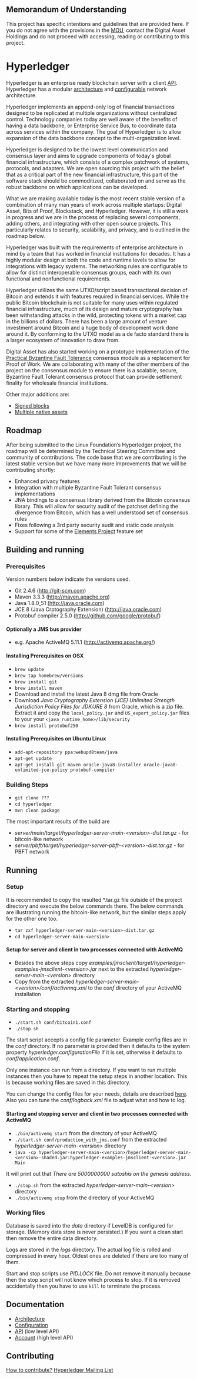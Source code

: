 ## Memorandum of Understanding
This project has specific intentions and guidelines that are provided here. If you do not agree with the provisions in the [MOU](MOU.md), contact the Digital Asset Holdings and do not proceed with accessing, reading or contributing to this project.

# Hyperledger
Hyperledger is an enterprise ready blockchain server with a client [API](docs/api.md). Hyperledger has a modular [architecture](docs/architecture.md) and [configurable](docs/configuration.md) network architecture.

Hyperledger implements an append-only log of financial transactions designed to be replicated at multiple organizations without centralized control. Technology companies today are well aware of the benefits of having a data backbone, or Enterprise Service Bus, to coordinate data across services within the company. The goal of Hyperledger is to allow expansion of the data backbone concept to the multi-organization level.

Hyperledger is designed to be the lowest level communication and consensus layer and aims to upgrade components of today's global financial infrastructure, which consists of a complex patchwork of systems, protocols, and adapters. We are open sourcing this project with the belief that as a critical part of the new financial infrastructure, this part of the software stack should be commoditized, collaborated on and serve as the robust backbone on which applications can be developed.

What we are making available today is the most recent stable version of a combination of many man years of work across multiple startups: Digital Asset, Bits of Proof, Blockstack, and Hyperledger. However, it is still a work in progress and we are in the process of replacing several components, adding others, and integrating with other open source projects. This particularly relates to security, scalability, and privacy, and is outlined in the roadmap below.

Hyperledger was built with the requirements of enterprise architecture in mind by a team that has worked in financial institutions for decades. It has a highly modular design at both the code and runtime levels to allow for integrations with legacy systems. The networking rules are configurable to allow for distinct interoperable consensus groups, each with its own functional and nonfunctional requirements.

Hyperledger utilizes the same UTXO/script based transactional decision of Bitcoin and extends it with features required in financial services. While the public Bitcoin blockchain is not suitable for many uses within regulated financial infrastructure, much of its design and mature cryptography has been withstanding attacks in the wild, protecting tokens with a market cap in the billions of dollars. There has been a large amount of venture investment around Bitcoin and a huge body of development work done around it. By conforming to the UTXO model as a de facto standard there is a larger ecosystem of innovation to draw from.

Digital Asset has also started working on a prototype implementation of the [Practical Byzantine Fault Tolerance](docs/pbft.md) consensus module as a replacement for Proof of Work. We are collaborating with many of the other members of the project on the consensus module to ensure there is a scalable, secure, Byzantine Fault Tolerant consensus protocol that can provide settlement finality for wholesale financial institutions.

Other major additions are:
  * [Signed blocks](docs/blocksignature.md)
  * [Multiple native assets](docs/nativeassets.md)

## Roadmap

After being submitted to the Linux Foundation’s Hyperledger project, the roadmap will be determined by the Technical Steering Committee and community of contributions. The code base that we are contributing is the latest stable version but we have many more improvements that we will be contributing shortly:

  * Enhanced privacy features
  * Integration with multiple Byzantine Fault Tolerant consensus implementations
  * JNA bindings to a consensus library derived from the Bitcoin consensus library. This will allow for security audit of the patchset defining the divergence from Bitcoin, which has a well understood set of consensus rules
  * Fixes following a 3rd party security audit and static code analysis
  * Support for some of the [Elements Project](docs/elements.md) feature set

## Building and running

### Prerequisites
Version numbers below indicate the versions used.

 * Git 2.4.6 (http://git-scm.com)
 * Maven 3.3.3 (http://maven.apache.org)
 * Java 1.8.0_51 (http://java.oracle.com)
 * JCE 8 (Java Crptography Extension) (http://java.oracle.com)
 * Protobuf compiler 2.5.0 (http://github.com/google/protobuf)

#### Optionally a JMS bus provider
 * e.g. Apache ActiveMQ 5.11.1 (http://activemq.apache.org/)

#### Installing Prerequisites on OSX
 * ```brew update```
 * ```brew tap homebrew/versions```
 * ```brew install git```
 * ```brew install maven```
 * Download and install the latest Java 8 dmg file from Oracle
 * Download _Java Cryptography Extension (JCE) Unlimited Strength Jurisdiction Policy Files for JDK/JRE 8_ from Oracle, which is a zip file. Extract it and copy the `local_policy.jar` and `US_export_policy.jar` files to your your `<java_runtime_home>/lib/security`
 * ```brew install protobuf250```
 
#### Installing Prerequisites on Ubuntu Linux
 * ```add-apt-repository ppa:webupd8team/java```
 * ```apt-get update```
 * ```apt-get install git maven oracle-java8-installer oracle-java8-unlimited-jce-policy protobuf-compiler```
 
### Building Steps

 * ```git clone ???```
 * ```cd hyperledger```
 * ```mvn clean package```

The most important results of the build are 
 * _server/main/target/hyperledger-server-main-\<version\>-dist.tar.gz_ - for bitcoin-like network 
 * _server/pbft/target/hyperledger-server-pbft-\<version\>-dist.tar.gz_ - for PBFT network

## Running

### Setup

It is recommended to copy the resulted *.tar.gz file outside of the project directory and execute the below commands there. The below commands are illustrating running the bitcoin-like network, but the similar steps apply for the other one too.

 * ```tar zxf hyperledger-server-main-<version>-dist.tar.gz```
 * ```cd hyperledger-server-main-<version>```

#### Setup for server and client in two processes connected with ActiveMQ

 * Besides the above steps copy _examples/jmsclient/target/hyperledger-examples-jmsclient-\<version\>.jar_ next to the extracted _hyperledger-server-main-\<version\>_ directory
 * Copy from the extracted _hyperledger-server-main-\<version\>/conf/activemq.xml_ to the _conf_ directory of your ActiveMQ installation

### Starting and stopping 
 
 * ```./start.sh conf/bitcoin1.conf```
 * ```./stop.sh```
 
The start script accepts a config file parameter. Example config files are in the _conf_ directory. If no parameter is provided then it defaults to the system property _hyperledger.configurationFile_ if it is set, otherwise it defaults to _conf/application.conf_.

Only one instance can run from a directory. If you want to run multiple instances then you have to repeat the setup steps in another location. This is because working files are saved in this directory.

You can change the config files for your needs, details are described [here](docs/configuration.md). Also you can tune the _conf/logback.xml_ file to adjust what and how to log. 

#### Starting and stopping server and client in two processes connected with ActiveMQ

 * ```./bin/activemq start``` from the directory of your ActiveMQ
 * ```./start.sh conf/production_with_jms.conf``` from the extracted _hyperledger-server-main-\<version\>_ directory
 * ```java -cp hyperledger-server-main-<version>/hyperledger-server-main-<version>-shaded.jar:hyperledger-examples-jmsclient-<version>.jar Main```

It will print out that _There are 5000000000 satoshis on the genesis address_.

 * ```./stop.sh``` from the extracted _hyperledger-server-main-\<version\>_ directory
 * ```./bin/activemq stop``` from the directory of your ActiveMQ

### Working files

Database is saved into the _data_ directory if LevelDB is configured for storage. (Memory data store is never persisted.) If you want a clean start then remove the entire data directory.

Logs are stored in the _logs_ directory. The actual log file is rolled and compressed in every hour. Oldest ones are deleted if there are too many of them.

Start and stop scripts use _PID.LOCK_ file. Do not remove it manually because then the stop script will not know which process to stop. If it is removed accidentally then you have to use ```kill``` to terminate the process.


## Documentation
 * [Architecture](docs/architecture.md)
 * [Configuration](docs/configuration.md)
 * [API](docs/api.md) (low level API)
 * [Account](docs/accountmodule.md) (high level API)

## Contributing
[How to contribute?](docs/contributing.md)
[Hyperledger Mailing List](https://groups.google.com/a/digitalasset.com/forum/?hl=en#!forum/hyperledger)